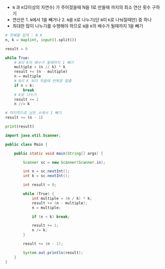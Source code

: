 * ```N``` 과 ```K```(2이상의 자연수) 가 주어졌을때 N을 1로 만들때 까지의 최소 연산 횟수 구하기
* 연산은 1. ```N```에서 1을 빼거나 2. ```N```을 ```K```로 나누기(단 ```N```이 ```K```로 나눠질때만) 중 하나
* 최대한 많이 나누기를 수행해야 하므로 ```N```을 ```K```의 배수가 될때까지 1을 빼기

```python
# 첫째줄 입력 : N K
n, k = map(int, input().split())

result = 0

while True:
    # N이 K의 배수가 될때까지 1 빼기
    multiple = (n // k) * k
    result += (n - multiple)
    n = multiple
    # N이 K 보다 작을때 반복문 탈출
    if n < k:
        break
    # K로 나누기
    result += 1
    n //= k

# 마지막으로 남은 수에서 1 뺴기
result += (n - 1)

print(result)
```

```java
import java.util.Scanner;

public class Main {

    public static void main(String[] args) {

        Scanner sc = new Scanner(Scanner.in);

        int n = sc.nextInt();
        int k = sc.nextInt();

        int result = 0;

        while (True) {
            int multiple = (n / k) * k;
            result += (n - multiple);
            n = multiple;

            if (n < k) break;

            result += 1;
            n /= k;
        }

        result += (n - 1);

        System.out.println(result);
    }
}

```